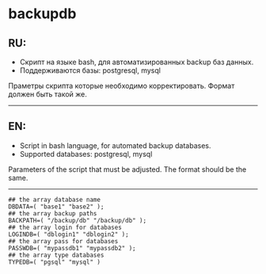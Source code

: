 # backupdb

RU:
-----


* Скрипт на языке bash, для автоматизированных backup баз данных.
* Поддерживаются базы: postgresql, mysql

Праметры скрипта которые необходимо корректировать.
Формат должен быть такой же.

-----
EN:
-----
* Script in bash language, for automated backup databases.
* Supported databases: postgresql, mysql

Parameters of the script that must be adjusted.
The format should be the same.

-----
```
## the array database name
DBDATA=( "base1" "base2" );
## the array backup paths
BACKPATH=( "/backup/db" "/backup/db" );
## the array login for databases
LOGINDB=( "dblogin1" "dblogin2" );
## the array pass for databases
PASSWDB=( "mypassdb1" "mypassdb2" );
## the array type databases
TYPEDB=( "pgsql" "mysql" )
```
